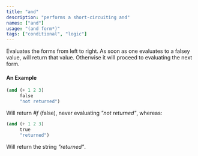 ```yaml
---
title: "and"
description: "performs a short-circuiting and"
names: ["and"]
usage: "(and form*)"
tags: ["conditional", "logic"]
---
```


Evaluates the forms from left to right. As soon as one evaluates to a falsey value, will return that value. Otherwise it will proceed to evaluating the next form.

#### An Example

```scheme
(and (+ 1 2 3)
     false
     "not returned")
```

Will return _#f_ (false), never evaluating _"not returned"_, whereas:

```scheme
(and (+ 1 2 3)
     true
     "returned")
```

Will return the string _"returned"_.

